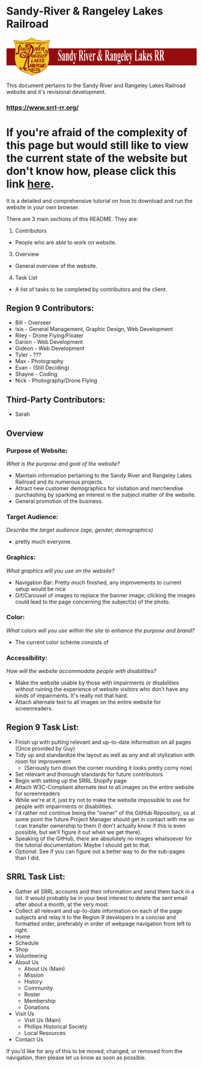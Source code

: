 # Sandy-River & Rangeley Lakes Railroad
![alt text](https://github.com/alias-girl/sandy-river/blob/main/SRRL%20UPDATED%2003-11-2025/imgs/global/banner_logo.png "Sandy River Banner Logo")

This document pertains to the Sandy River and Rangeley Lakes Railroad website and it's revisional development.
### https://www.srrl-rr.org/

# If you're afraid of the complexity of this page but would still like to view the current state of the website but don't know how, please click this link [here](https://github.com/alias-girl/sandy-river/blob/main/progress.md).
It is a detailed and comprehensive tutorial on how to download and run the website in your own browser.

There are 3 main sections of this README. They are:
1. Contributors
  * People who are able to work on website.
3. Overview
  * General overview of the website.
4. Task List
  * A list of tasks to be completed by contributors and the client.

## Region 9 Contributors:
* Bill - Overseer
* Isis - General Management, Graphic Design, Web Development
* Riley - Drone Flying/Floater
* Darion - Web Development
* Gideon - Web Development
* Tyler - ???
* Max - Photography
* Evan - (Still Deciding)
* Shayne - Coding
* Nick - Photography/Drone Flying

## Third-Party Contributors:
* Sarah

## Overview
### Purpose of Website:
*What is the purpose and goal of the website?*
* Maintain information pertaining to the Sandy River and Rangeley Lakes Railroad and its numerous projects.
* Attract new customer demographics for visitation and merchendise purchashing by sparking an interest in the subject matter of the website.
* General promotion of the business.

### Target Audience:
*Describe the target audience (age, gender, demographics)*
* pretty much everyone.

### Graphics:
*What graphics will you use on the website?*
* Navigation Bar: Pretty much finished, any improvements to current setup would be nice
* Gif/Carousel of images to replace the banner image; clicking the images could lead to the page concerning the subject(s) of the photo.

### Color:
*What colors will you use within the site to enhance the purpose and brand?*
* The current color scheme consists of

### Accessibility:
*How will the website accommodate people with disabilities?*
* Make the website usable by those with impairments or disabilities without ruining the experience of website visitors who don't have any kinds of impairments. It's really not that hard.
* Attach alternate text to all images on the entire website for screenreaders.

## Region 9 Task List:
* Finish up with putting relevant and up-to-date information on all pages (Once provided by Guy)
* Tidy up and standardize the layout as well as any and all stylization with room for improvement
  * (Seriously turn down the corner rounding it looks pretty corny now)
* Set relevant and thorough standards for future contributors
* Begin with setting up the SRRL Shopify page
* Attach W3C-Compliant alternate text to all images on the entire website for screenreaders
* While we're at it, just try not to make the website impossible to use for people with impairments or disabilities.
* I'd rather not continue being the "owner" of the GitHub Repository, so at some point the future Project Manager should get in contact with me so I can transfer ownership to them (I don't actually know if this is even possible, but we'll figure it out when we get there).
* Speaking of the GitHub, there are absolutely no images whatsoever for the tutorial documentation. Maybe I should get to that.
* Optional: See if you can figure out a better way to do the sub-pages than I did.

## SRRL Task List:
* Gather all SRRL accounts and their information and send them back in a list. It would probably be in your best interest to delete the sent email after about a month, at the very most.
* Collect all relevant and up-to-date information on each of the page subjects and relay it to the Region 9 developers in a concise and formatted order, preferably in order of webpage navigation from left to right.
 * Home
 * Schedule
 * Shop
 * Volunteering
 * About Us
   * About Us (Main)
   * Mission
   * History
   * Community
   * Roster
   * Membership
   * Donations
 * Visit Us
   * Visit Us (Main)
   * Phillips Historical Society
   * Local Resources
 * Contact Us

If you'd like for any of this to be moved, changed, or removed from the navigation, then please let us know as soon as possible.
